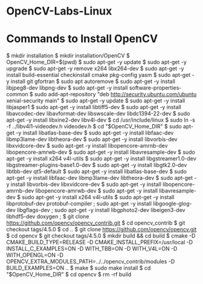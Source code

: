   # OpenCV-Labs-Linux

  # Commands to Install OpenCV
  
  $  mkdir installation
  $  mkdir installation/OpenCV
  $  OpenCV_Home_DIR=$(pwd)
  $  sudo apt-get -y update
  $  sudo apt-get -y upgrade
  $  sudo apt-get -y remove x264 libx264-dev
  $  sudo apt-get -y install build-essential checkinstall cmake pkg-config yasm
  $  sudo apt-get -y install git gfortran
  $  sudo apt autoremove
  $  sudo apt-get -y install libjpeg8-dev libpng-dev
  $  sudo apt-get -y install software-properties-common
  $  sudo add-apt-repository "deb http://security.ubuntu.com/ubuntu xenial-security main"
  $  sudo apt-get -y update
  $  sudo apt-get -y install libjasper1
  $  sudo apt-get -y install libtiff5-dev
  $  sudo apt-get -y install libavcodec-dev libavformat-dev libswscale-dev libdc1394-22-dev
  $  sudo apt-get -y install libxine2-dev libv4l-dev
  $  cd /usr/include/linux
  $  sudo ln -s -f ../libv4l1-videodev.h videodev.h
  $  cd "$OpenCV_Home_DIR"
  $  sudo apt-get -y install libatlas-base-dev
  $  sudo apt-get -y install libfaac-dev libmp3lame-dev libtheora-dev
  $  sudo apt-get -y install libvorbis-dev libxvidcore-dev
  $  sudo apt-get -y install libopencore-amrnb-dev libopencore-amrwb-dev
  $  sudo apt-get -y install libavresample-dev
  $  sudo apt-get -y install x264 v4l-utils
  $  sudo apt-get -y install libgstreamer1.0-dev libgstreamer-plugins-base1.0-dev
  $  sudo apt-get -y install libgtk2.0-dev libtbb-dev qt5-default
  $  sudo apt-get -y install libatlas-base-dev
  $  sudo apt-get -y install libfaac-dev libmp3lame-dev libtheora-dev
  $  sudo apt-get -y install libvorbis-dev libxvidcore-dev
  $  sudo apt-get -y install libopencore-amrnb-dev libopencore-amrwb-dev
  $  sudo apt-get -y install libavresample-dev
  $  sudo apt-get -y install x264 v4l-utils
  $  sudo apt-get -y install libprotobuf-dev protobuf-compiler ; sudo apt-get -y install libgoogle-glog-dev libgflags-dev ; sudo apt-get -y install libgphoto2-dev libeigen3-dev libhdf5-dev doxygen ; 
  $  git clone https://github.com/opencv/opencv_contrib.git
  $  cd opencv_contrib
  $  git checkout tags/4.5.0
  $  cd ..
  $  git clone https://github.com/opencv/opencv.git
  $  cd opencv
  $  git checkout tags/4.5.0
  $  mkdir build && cd build
  $  cmake       -D CMAKE_BUILD_TYPE=RELEASE       -D CMAKE_INSTALL_PREFIX=/usr/local       -D INSTALL_C_EXAMPLES=ON       -D WITH_TBB=ON       -D WITH_V4L=ON       -D WITH_OPENGL=ON       -D OPENCV_EXTRA_MODULES_PATH=../../opencv_contrib/modules       -D BUILD_EXAMPLES=ON       ..
  $  make
  $  sudo make install
  $  cd "$OpenCV_Home_DIR"
  $  cd opencv
  $  rm -rf build
